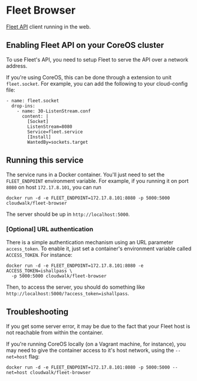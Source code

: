 # Fleet Browser

[Fleet API](https://github.com/coreos/fleet/blob/master/Documentation/api-v1.md) client running in the web.

## Enabling Fleet API on your CoreOS cluster

To use Fleet's API, you need to setup Fleet to serve the API over a network address.

If you're using CoreOS, this can be done through a extension to unit `fleet.socket`. For example, you can
add the following to your cloud-config file:

```
- name: fleet.socket
  drop-ins:
    - name: 30-ListenStream.conf
      content: |
        [Socket]
        ListenStream=8080
        Service=fleet.service
        [Install]
        WantedBy=sockets.target
```

## Running this service

The service runs in a Docker container. You'll just need to set the `FLEET_ENDPOINT` environment
variable. For example, if you running it on port `8080` on host `172.17.8.101`, you can run

```
docker run -d -e FLEET_ENDPOINT=172.17.8.101:8080 -p 5000:5000 cloudwalk/fleet-browser
```

The server should be up in `http://localhost:5000`.

### [Optional] URL authentication

There is a simple authentication mechanism using an URL parameter `access_token`.
To enable it, just set a container's environment variable called `ACCESS_TOKEN`.
For instance:

```
docker run -d -e FLEET_ENDPOINT=172.17.8.101:8080 -e ACCESS_TOKEN=ishallpass \
  -p 5000:5000 cloudwalk/fleet-browser
```

Then, to access the server, you should do something like
`http://localhost:5000/?access_token=ishallpass`.

## Troubleshooting

If you get some server error, it may be due to the fact that your Fleet host is not reachable from
within the container.

If you're running CoreOS locally (on a Vagrant machine, for instance), you may need to give
the container access to it's host network, using the `--net=host` flag:

```
docker run -d -e FLEET_ENDPOINT=172.17.8.101:8080 -p 5000:5000 --net=host cloudwalk/fleet-browser
```
